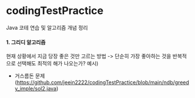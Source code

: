 # codingTestPractice
Java 코테 연습 및 알고리즘 개념 정리

#### 1. 그리디 알고리즘
현재 상황에서 지금 당장 좋은 것만 고르는 방법 -> 단순히 가장 좋아하는 것을 반복적으로 선택해도 최적의 해가 나오는가?
예시)
- 거스름돈 문제(https://github.com/jeein2222/codingTestPractice/blob/main/ndb/greedy_imple/sol2.java)